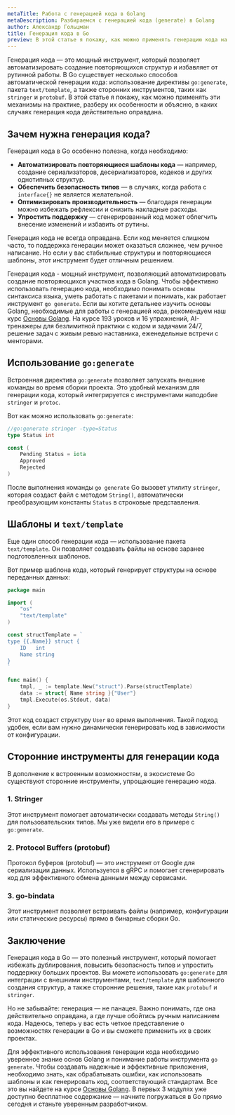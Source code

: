 ```yaml
---
metaTitle: Работа c генерацией кода в Golang
metaDescription: Разбираемся c генерацией кода (generate) в Golang
author: Александр Гольцман
title: Генерация кода в Go
preview: В этой статье я покажу, как можно применять генерацию кода на практике, разберу особенности и объясню, в каких случаях генерация кода действительно оправдана.
---
```


Генерация кода — это мощный инструмент, который позволяет автоматизировать создание повторяющихся структур и избавляет от рутинной работы. В Go существует несколько способов автоматической генерации кода: использование директивы `go:generate`, пакета `text/template`, а также сторонних инструментов, таких как `stringer` и `protobuf`. В этой статье я покажу, как можно применять эти механизмы на практике, разберу их особенности и объясню, в каких случаях генерация кода действительно оправдана.

## **Зачем нужна генерация кода?**

Генерация кода в Go особенно полезна, когда необходимо:

- **Автоматизировать повторяющиеся шаблоны кода** — например, создание сериализаторов, десериализаторов, кодеков и других однотипных структур.
- **Обеспечить безопасность типов** — в случаях, когда работа с `interface{}` не является желательной.
- **Оптимизировать производительность** — благодаря генерации можно избежать рефлексии и снизить накладные расходы.
- **Упростить поддержку** — сгенерированный код может облегчить внесение изменений и избавить от рутины.

Генерация кода не всегда оправдана. Если код меняется слишком часто, то поддержка генерации может оказаться сложнее, чем ручное написание. Но если у вас стабильные структуры и повторяющиеся шаблоны, этот инструмент будет отличным решением.

Генерация кода - мощный инструмент, позволяющий автоматизировать создание повторяющихся участков кода в Golang.  Чтобы эффективно использовать генерацию кода, необходимо понимать основы синтаксиса языка, уметь работать с пакетами и понимать, как работает инструмент `go generate`. Если вы хотите детальнее изучить основы Golang, необходимые для работы с генерацией кода, рекомендуем наш курс [Основы Golang](https://purpleschool.ru/course/go-basics?utm_source=knowledgebase&utm_medium=text&utm_campaign=generatsiya_koda_v_go). На курсе 193 уроков и 16 упражнений, AI-тренажеры для безлимитной практики с кодом и задачами 24/7, решение задач с живым ревью наставника, еженедельные встречи с менторами.

## **Использование `go:generate`**

Встроенная директива `go:generate` позволяет запускать внешние команды во время сборки проекта. Это удобный механизм для генерации кода, который интегрируется с инструментами наподобие `stringer` и `protoc`.

Вот как можно использовать `go:generate`:

```go
//go:generate stringer -type=Status
type Status int

const (
    Pending Status = iota
    Approved
    Rejected
)
```

После выполнения команды `go generate` Go вызовет утилиту `stringer`, которая создаст файл с методом `String()`, автоматически преобразующим константы `Status` в строковые представления.

## **Шаблоны и `text/template`**

Еще один способ генерации кода — использование пакета `text/template`. Он позволяет создавать файлы на основе заранее подготовленных шаблонов.

Вот пример шаблона кода, который генерирует структуры на основе переданных данных:

```go
package main

import (
    "os"
    "text/template"
)

const structTemplate = `
type {{.Name}} struct {
    ID   int
    Name string
}
`

func main() {
    tmpl, _ := template.New("struct").Parse(structTemplate)
    data := struct{ Name string }{"User"}
    tmpl.Execute(os.Stdout, data)
}
```

Этот код создаст структуру `User` во время выполнения. Такой подход удобен, если вам нужно динамически генерировать код в зависимости от конфигурации.

## **Сторонние инструменты для генерации кода**

В дополнение к встроенным возможностям, в экосистеме Go существуют сторонние инструменты, упрощающие генерацию кода.

### **1. Stringer**

Этот инструмент помогает автоматически создавать методы `String()` для пользовательских типов. Мы уже видели его в примере с `go:generate`.

### **2. Protocol Buffers (protobuf)**

Протокол буферов (protobuf) — это инструмент от Google для сериализации данных. Используется в gRPC и помогает сгенерировать код для эффективного обмена данными между сервисами.

### **3. go-bindata**

Этот инструмент позволяет встраивать файлы (например, конфигурации или статические ресурсы) прямо в бинарные сборки Go.

## **Заключение**

Генерация кода в Go — это полезный инструмент, который помогает избежать дублирования, повысить безопасность типов и упростить поддержку больших проектов. Вы можете использовать `go:generate` для интеграции с внешними инструментами, `text/template` для шаблонного создания структур, а также сторонние решения, такие как `protobuf` и `stringer`.

Но не забывайте: генерация — не панацея. Важно понимать, где она действительно оправдана, а где лучше обойтись ручным написанием кода. Надеюсь, теперь у вас есть четкое представление о возможностях генерации в Go и вы сможете применить их в своих проектах.

Для эффективного использования генерации кода необходимо уверенное знание основ Golang и понимание работы инструмента `go generate`.  Чтобы создавать надежные и эффективные приложения, необходимо знать, как обрабатывать ошибки, как использовать шаблоны и как генерировать код, соответствующий стандартам. Все это вы найдете на курсе [Основы Golang](https://purpleschool.ru/course/go-basics?utm_source=knowledgebase&utm_medium=text&utm_campaign=generatsiya_koda_v_go). В первых 3 модулях уже доступно бесплатное содержание — начните погружаться в Go прямо сегодня и станьте уверенным разработчиком.
